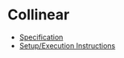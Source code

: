 # Collinear

- [Specification](https://coursera.cs.princeton.edu/algs4/assignments/collinear/specification.php)
- [Setup/Execution Instructions](../../../../README.md)
